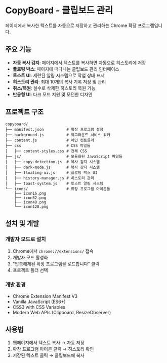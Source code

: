 # CopyBoard - 클립보드 관리

페이지에서 복사한 텍스트를 자동으로 저장하고 관리하는 Chrome 확장 프로그램입니다.

## 주요 기능

- **자동 복사 감지**: 페이지에서 텍스트를 복사하면 자동으로 히스토리에 저장
- **플로팅 박스**: 페이지에 떠다니는 클립보드 관리 인터페이스
- **토스트 UI**: 세련된 알림 시스템으로 작업 상태 표시
- **히스토리 관리**: 최대 10개의 복사 기록 저장 및 관리
- **취소/복원**: 실수로 삭제한 히스토리 복원 기능
- **반응형 UI**: 다크 모드 지원 및 모던한 디자인

## 프로젝트 구조

```
copyboard/
├── manifest.json          # 확장 프로그램 설정
├── background.js          # 백그라운드 서비스 워커
├── content.js             # 메인 컨트롤러
├── css                    # CSS 파일들
│   ├── content-styles.css # 전체 CSS
├── js/                    # 모듈화된 JavaScript 파일들
│   ├── copy-detection.js  # 복사 감지 시스템
│   ├── dark-mode.js       # 복사 감지 시스템
│   ├── floating-ui.js     # 플로팅 박스 UI
│   ├── history-manager.js # 히스토리 관리
│   ├── toast-system.js    # 토스트 알림 시스템
└── icons/                 # 확장 프로그램 아이콘들
    ├── icon16.png
    ├── icon32.png
    ├── icon48.png
    └── icon128.png
```

## 설치 및 개발

### 개발자 모드로 설치
1. Chrome에서 `chrome://extensions/` 접속
2. 개발자 모드 활성화
3. "압축해제된 확장 프로그램을 로드합니다" 클릭
4. 프로젝트 폴더 선택

### 개발 환경
- Chrome Extension Manifest V3
- Vanilla JavaScript (ES6+)
- CSS3 with CSS Variables
- Modern Web APIs (Clipboard, ResizeObserver)


## 사용법

1. 웹페이지에서 텍스트 복사 → 자동 저장
2. 확장 프로그램 아이콘 클릭 → 히스토리 확인
3. 저장된 텍스트 클릭 → 클립보드에 복사